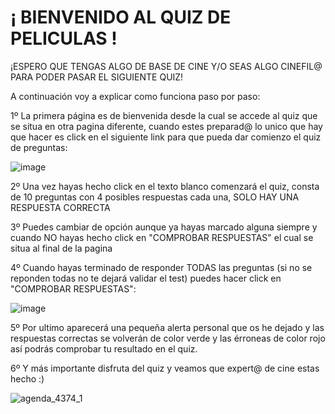 # ¡ BIENVENIDO AL QUIZ DE PELICULAS !

¡ESPERO QUE TENGAS ALGO DE BASE DE CINE Y/O SEAS ALGO CINEFIL@ PARA PODER PASAR EL SIGUIENTE QUIZ!


A continuación voy a explicar como funciona paso por paso:


1º La primera página es de bienvenida desde la cual se accede al quiz que se situa en otra pagina diferente, cuando estes preparad@ lo unico que hay que hacer es click en el siguiente link para que pueda dar comienzo el quiz de preguntas:


![image](https://github.com/danieskka/proyect-quiz/assets/129956074/5e3d0fd4-a88b-401b-8922-62ce952102f2)


2º Una vez hayas hecho click en el texto blanco comenzará el quiz, consta de 10 preguntas con 4 posibles respuestas cada una, SOLO HAY UNA RESPUESTA CORRECTA


3º Puedes cambiar de opción aunque ya hayas marcado alguna siempre y cuando NO hayas hecho click en "COMPROBAR RESPUESTAS" el cual se situa al final de la pagina


4º Cuando hayas terminado de responder TODAS las preguntas (si no se reponden todas no te dejará validar el test) puedes hacer click en "COMPROBAR RESPUESTAS":


![image](https://github.com/danieskka/proyect-quiz/assets/129956074/9a5dfbef-36d3-4992-a296-e68ce9992f6a)


5º Por ultimo aparecerá una pequeña alerta personal que os he dejado y las respuestas correctas se volverán de color verde y las érroneas de color rojo así podrás comprobar tu resultado en el quiz.


6º Y más importante disfruta del quiz y veamos que expert@ de cine estas hecho :)


![agenda_4374_1](https://github.com/danieskka/proyect-quiz/assets/129956074/3ebece2f-58e3-4519-becf-4879f624f3d2)